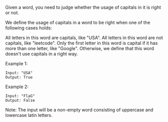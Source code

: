 Given a word, you need to judge whether the usage of capitals in it is right or not.

We define the usage of capitals in a word to be right when one of the following cases holds:

All letters in this word are capitals, like "USA".
All letters in this word are not capitals, like "leetcode".
Only the first letter in this word is capital if it has more than one letter, like "Google".
Otherwise, we define that this word doesn't use capitals in a right way.

Example 1:
```
Input: "USA"
Output: True
```

Example 2:
```
Input: "FlaG"
Output: False
```

Note: The input will be a non-empty word consisting of uppercase and lowercase latin letters.
